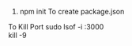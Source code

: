 1) npm init
    To create package.json 



To Kill Port
    sudo lsof -i :3000    
    kill -9 <PID>